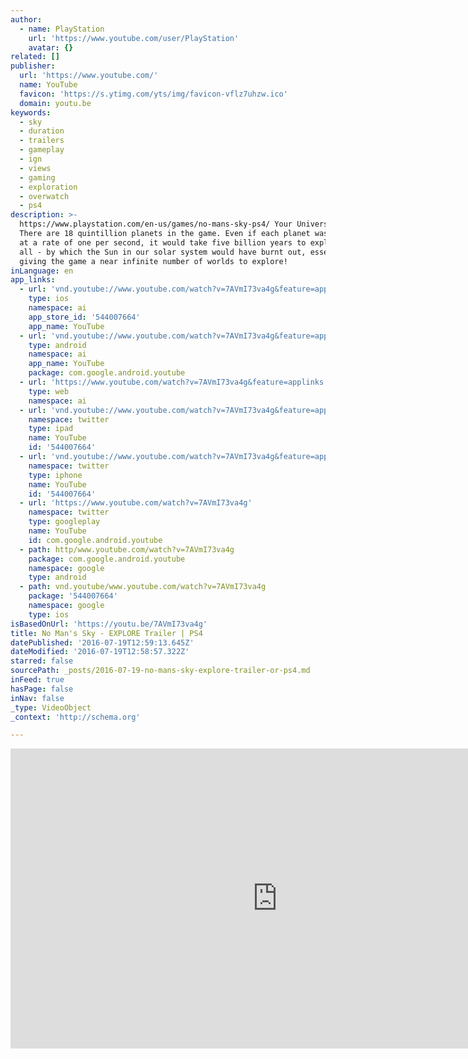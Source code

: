 ```yaml
---
author:
  - name: PlayStation
    url: 'https://www.youtube.com/user/PlayStation'
    avatar: {}
related: []
publisher:
  url: 'https://www.youtube.com/'
  name: YouTube
  favicon: 'https://s.ytimg.com/yts/img/favicon-vflz7uhzw.ico'
  domain: youtu.be
keywords:
  - sky
  - duration
  - trailers
  - gameplay
  - ign
  - views
  - gaming
  - exploration
  - overwatch
  - ps4
description: >-
  https://www.playstation.com/en-us/games/no-mans-sky-ps4/ Your Universe Awaits
  There are 18 quintillion planets in the game. Even if each planet was visited
  at a rate of one per second, it would take five billion years to explore them
  all - by which the Sun in our solar system would have burnt out, essentially
  giving the game a near infinite number of worlds to explore!
inLanguage: en
app_links:
  - url: 'vnd.youtube://www.youtube.com/watch?v=7AVmI73va4g&feature=applinks'
    type: ios
    namespace: ai
    app_store_id: '544007664'
    app_name: YouTube
  - url: 'vnd.youtube://www.youtube.com/watch?v=7AVmI73va4g&feature=applinks'
    type: android
    namespace: ai
    app_name: YouTube
    package: com.google.android.youtube
  - url: 'https://www.youtube.com/watch?v=7AVmI73va4g&feature=applinks'
    type: web
    namespace: ai
  - url: 'vnd.youtube://www.youtube.com/watch?v=7AVmI73va4g&feature=applinks'
    namespace: twitter
    type: ipad
    name: YouTube
    id: '544007664'
  - url: 'vnd.youtube://www.youtube.com/watch?v=7AVmI73va4g&feature=applinks'
    namespace: twitter
    type: iphone
    name: YouTube
    id: '544007664'
  - url: 'https://www.youtube.com/watch?v=7AVmI73va4g'
    namespace: twitter
    type: googleplay
    name: YouTube
    id: com.google.android.youtube
  - path: http/www.youtube.com/watch?v=7AVmI73va4g
    package: com.google.android.youtube
    namespace: google
    type: android
  - path: vnd.youtube/www.youtube.com/watch?v=7AVmI73va4g
    package: '544007664'
    namespace: google
    type: ios
isBasedOnUrl: 'https://youtu.be/7AVmI73va4g'
title: No Man's Sky - EXPLORE Trailer | PS4
datePublished: '2016-07-19T12:59:13.645Z'
dateModified: '2016-07-19T12:58:57.322Z'
starred: false
sourcePath: _posts/2016-07-19-no-mans-sky-explore-trailer-or-ps4.md
inFeed: true
hasPage: false
inNav: false
_type: VideoObject
_context: 'http://schema.org'

---
```

<iframe src="https://cdn.embedly.com/widgets/media.html?src=https%3A%2F%2Fwww.youtube.com%2Fembed%2F7AVmI73va4g%3Ffeature%3Doembed&amp;url=http%3A%2F%2Fwww.youtube.com%2Fwatch%3Fv%3D7AVmI73va4g&amp;image=https%3A%2F%2Fi.ytimg.com%2Fvi%2F7AVmI73va4g%2Fhqdefault.jpg&amp;key=b7d04c9b404c499eba89ee7072e1c4f7&amp;type=text%2Fhtml&amp;schema=youtube" width="854" height="480" scrolling="no" frameborder="0" allowfullscreen="" style=""></iframe>